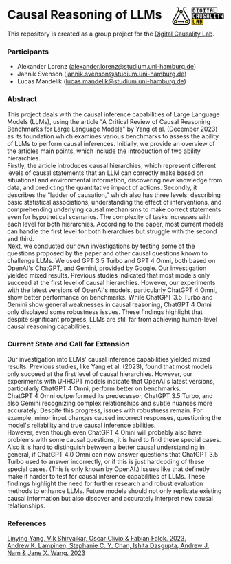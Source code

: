 # Causal Reasoning of LLMs <a href="https://digitalcausalitylab.github.io/"><img src="figures/logo.png" align="right" width = "120" /></a>

This repository is created as a group project for the [Digital Causality Lab](https://digitalcausalitylab.github.io/).

### Participants

- Alexander Lorenz ([alexander.lorenz@studium.uni-hamburg.de](mailto:alexander.lorenz@studium.uni-hamburg.de))
- Jannik Svenson ([jannik.svenson@studium.uni-hamburg.de](mailto:jannik.svenson@studium.uni-hamburg.de))
- Lucas Mandelik ([lucas.mandelik@studium.uni-hamburg.de](mailto:lucas.mandelik@studium.uni-hamburg.de))

### Abstract
This project deals with the causal inference capabilities of Large Language Models (LLMs), using the article "A Critical Review of Causal Reasoning Benchmarks for Large Language Models" by Yang et al. (December 2023) as its foundation which examines various benchmarks to assess the ability of LLMs to perform causal inferences. Initially, we provide an overview of the articles main points, which include the introduction of two ability hierarchies.  
Firstly, the article introduces causal hierarchies, which represent different levels of causal statements that an LLM can correctly make based on situational and environmental information, discovering new knowledge from data, and predicting the quantitative impact of actions. Secondly, it describes the “ladder of causation,” which also has three levels: describing basic statistical associations, understanding the effect of interventions, and comprehending underlying causal mechanisms to make correct statements even for hypothetical scenarios. The complexity of tasks increases with each level for both hierarchies. According to the paper, most current models can handle the first level for both hierarchies but struggle with the second and third.  
Next, we conducted our own investigations by testing some of the questions proposed by the paper and other causal questions known to challenge LLMs. We used GPT 3.5 Turbo and GPT 4 Omni, both based on OpenAI's ChatGPT, and Gemini, provided by Google. Our investigation yielded mixed results. Previous studies indicated that most models only succeed at the first level of causal hierarchies. However, our experiments with the latest versions of OpenAI's models, particularly ChatGPT 4 Omni, show better performance on benchmarks. While ChatGPT 3.5 Turbo and Gemini show general weaknesses in causal reasoning, ChatGPT 4 Omni only displayed some robustness issues. These findings highlight that despite significant progress, LLMs are still far from achieving human-level causal reasoning capabilities.

### Current State and Call for Extension
Our investigation into LLMs' causal inference capabilities yielded mixed results. Previous studies, like Yang et al. (2023), found that most models only succeed at the first level of causal hierarchies. However, our experiments with UHHGPT models indicate that OpenAI's latest versions, particularly ChatGPT 4 Omni, perform better on benchmarks.  
ChatGPT 4 Omni outperformed its predecessor, ChatGPT 3.5 Turbo, and also Gemini recognizing complex relationships and subtle nuances more accurately. Despite this progress, issues with robustness remain. For example, minor input changes caused incorrect responses, questioning the model's reliability and true causal inference abilities.  
However, even though even ChatGPT 4 Omni will probably also have problems with some causal questions, it is hard to find these special cases. Also it is hard to distinguish between a better causal understanding in general, if ChatGPT 4.0 Omni can now answer questions that ChatGPT 3.5 Turbo used to answer incorrectly, or if this is just hardcoding of these special cases. (This is only known by OpenAI.) Issues like that definetly make it harder to test for causal inference capabilities of LLMs. 
These findings highlight the need for further research and robust evaluation methods to enhance LLMs. Future models should not only replicate existing causal information but also discover and accurately interpret new causal relationships. 

### References
[Linying Yang, Vik Shirvaikar, Oscar Clivio & Fabian Falck. 2023.](https://openreview.net/forum?id=mRwgczYZFJ)  
[Andrew K. Lampinen, Stephanie C. Y. Chan, Ishita Dasgupta, Andrew J. Nam & Jane X. Wang. 2023](https://doi.org/10.48550/arXiv.2305.16183)

